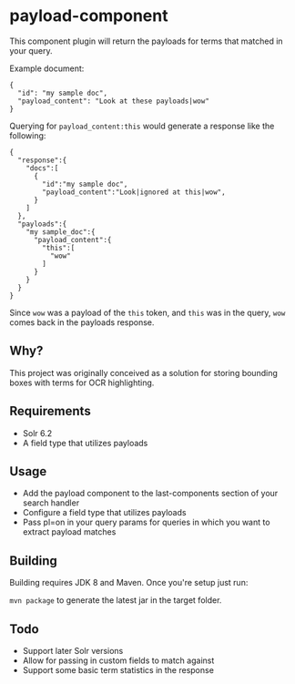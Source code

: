# payload-component
This component plugin will return the payloads for terms that matched in your query.

Example document:

```
{
  "id": "my sample doc",
  "payload_content": "Look at these payloads|wow"
}
```

Querying for `payload_content:this` would generate a response like the following:

```
{
  "response":{
    "docs":[
      {
        "id":"my sample doc",
        "payload_content":"Look|ignored at this|wow",
      }
    ]
  },
  "payloads":{
    "my sample_doc":{
      "payload_content":{
        "this":[
          "wow"
        ]
      }
    }
  }
}     
```
Since `wow` was a payload of the `this` token, and `this` was in the query, `wow` comes back in the payloads response.

## Why?
This project was originally conceived as a solution for storing bounding boxes with terms for OCR highlighting.

## Requirements
- Solr 6.2
- A field type that utilizes payloads

## Usage
- Add the payload component to the last-components section of your search handler
- Configure a field type that utilizes payloads
- Pass pl=on in your query params for queries in which you want to extract payload matches

## Building
Building requires JDK 8 and Maven.  Once you're setup just run:

`mvn package` to generate the latest jar in the target folder.

## Todo
- Support later Solr versions
- Allow for passing in custom fields to match against
- Support some basic term statistics in the response
